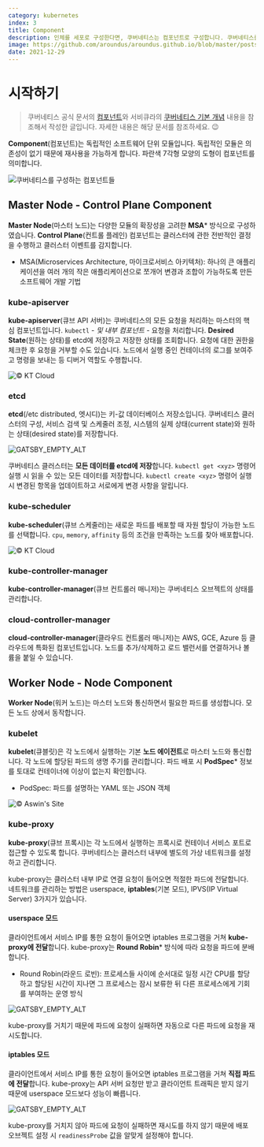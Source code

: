 ```yaml
---
category: kubernetes
index: 3
title: Component
description: 인체를 세포로 구성한다면, 쿠버네티스는 컴포넌트로 구성합니다. 쿠버네티스를 구성하는 컴포넌트의 종류는 매우 다양하게 있어요.
image: https://github.com/aroundus/aroundus.github.io/blob/master/posts/kubernetes/cover.jpg?raw=true
date: 2021-12-29
---
```


# 시작하기

> 쿠버네티스 공식 문서의 [컴포넌트](https://kubernetes.io/ko/docs/concepts/overview/components/)와 서비큐라의 [쿠버네티스 기본 개념](https://subicura.com/2019/05/19/kubernetes-basic-1.html#쿠버네티스-기본-개념) 내용을 참조해서 작성한 글입니다. 자세한 내용은 해당 문서를 참조하세요. 😉

**Component**(컴포넌트)는 독립적인 소프트웨어 단위 모듈입니다. 독립적인 모듈은 의존성이 없기 때문에 재사용을 가능하게 합니다. 파란색 7각형 모양의 도형이 컴포넌트를 의미합니다.

![쿠버네티스를 구성하는 컴포넌트들](./kubernetes-components.jpg)

## Master Node - Control Plane Component

**Master Node**(마스터 노드)는 다양한 모듈의 확장성을 고려한 **MSA*** 방식으로 구성하였습니다. **Control Plane**(컨트롤 플레인) 컴포넌트는 클러스터에 관한 전반적인 결정을 수행하고 클러스터 이벤트를 감지합니다.

* MSA(Microservices Architecture, 마이크로서비스 아키텍처): 하나의 큰 애플리케이션을 여러 개의 작은 애플리케이션으로 쪼개어 변경과 조합이 가능하도록 만든 소프트웨어 개발 기법

### kube-apiserver

**kube-apiserver**(큐브 API 서버)는 쿠버네티스의 모든 요청을 처리하는 마스터의 핵심 컴포넌트입니다. `kubectl` *- 및 내부 컴포넌트 -* 요청을 처리합니다.  **Desired State**(원하는 상태)를 etcd에 저장하고 저장한 상태를 조회합니다. 요청에 대한 권한을 체크한 후 요청을 거부할 수도 있습니다. 노드에서 실행 중인 컨테이너의 로그를 보여주고 명령을 보내는 등 디버거 역할도 수행합니다.

![© KT Cloud](./kube-apiserver.jpg)

### etcd

**etcd**(/etc distributed, 엣시디)는 키-값 데이터베이스 저장소입니다. 쿠버네티스 클러스터의 구성, 서비스 검색 및 스케줄러 조정, 시스템의 실제 상태(current state)와 원하는 상태(desired state)를 저장합니다.

![GATSBY_EMPTY_ALT](./etcd.jpg)

쿠버네티스 클러스터는 **모든 데이터를 etcd에 저장**합니다. `kubectl get <xyz>` 명령어 실행 시 읽을 수 있는 모든 데이터를 저장합니다. `kubectl create <xyz>` 명령어 실행 시 변경된 항목을 업데이트하고 서로에게 변경 사항을 알립니다.

### kube-scheduler

**kube-scheduler**(큐브 스케줄러)는 새로운 파드를 배포할 때 자원 할당이 가능한 노드를 선택합니다. `cpu`, `memory`, `affinity` 등의 조건을 만족하는 노드를 찾아 배포합니다.

![© KT Cloud](./kube-scheduler.jpg)

### kube-controller-manager

**kube-controller-manager**(큐브 컨트롤러 매니저)는 쿠버네티스 오브젝트의 상태를 관리합니다.

### cloud-controller-manager

**cloud-controller-manager**(클라우드 컨트롤러 매니저)는 AWS, GCE, Azure 등 클라우드에 특화된 컴포넌트입니다. 노드를 추가/삭제하고 로드 밸런서를 연결하거나 볼륨을 붙일 수 있습니다.

## Worker Node - Node Component

**Worker Node**(워커 노드)는 마스터 노드와 통신하면서 필요한 파드를 생성합니다. 모든 노드 상에서 동작합니다.

### kubelet

**kubelet**(큐블릿)은 각 노드에서 실행하는 기본 **노드 에이전트**로 마스터 노드와 통신합니다. 각 노드에 할당된 파드의 생명 주기를 관리합니다. 파드 배포 시 **PodSpec*** 정보를 토대로 컨테이너에 이상이 없는지 확인합니다.

* PodSpec: 파드를 설명하는 YAML 또는 JSON 객체

![© Aswin's Site](./kubelet.jpg)

### kube-proxy

**kube-proxy**(큐브 프록시)는 각 노드에서 실행하는 프록시로 컨테이너 서비스 포트로 접근할 수 있도록 합니다. 쿠버네티스는 클러스터 내부에 별도의 가상 네트워크를 설정하고 관리합니다.

kube-proxy는 클러스터 내부 IP로 연결 요청이 들어오면 적절한 파드에 전달합니다. 네트워크를 관리하는 방법은 userspace, **iptables**(기본 모드), IPVS(IP Virtual Server) 3가지가 있습니다.

#### userspace 모드

클라이언트에서 서비스 IP를 통한 요청이 들어오면 iptables 프로그램을 거쳐 **kube-proxy에 전달**합니다. kube-proxy는 **Round Robin*** 방식에 따라 요청을 파드에 분배합니다.

* Round Robin(라운드 로빈): 프로세스들 사이에 순서대로 일정 시간 CPU를 할당하고 할당된 시간이 지나면 그 프로세스는 잠시 보류한 뒤 다른 프로세스에게 기회를 부여하는 운영 방식

![GATSBY_EMPTY_ALT](./kube-proxy-userspace.jpg)

kube-proxy를 거치기 때문에 파드에 요청이 실패하면 자동으로 다른 파드에 요청을 재시도합니다.

#### iptables 모드

클라이언트에서 서비스 IP를 통한 요청이 들어오면 iptables 프로그램을 거쳐 **직접 파드에 전달**합니다. kube-proxy는 API 서버 요청만 받고 클라이언트 트래픽은 받지 않기 때문에 userspace 모드보다 성능이 빠릅니다.

![GATSBY_EMPTY_ALT](./kube-proxy-iptables.jpg)

kube-proxy를 거치지 않아 파드에 요청이 실패하면 재시도를 하지 않기 때문에 배포 오브젝트 설정 시 `readinessProbe` 값을 알맞게 설정해야 합니다.
